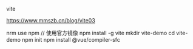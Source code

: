 vite

https://www.mmszb.cn/blog/vite03

nrm use npm // 使用官方镜像
npm install -g vite
mkdir vite-demo
cd vite-demo
npm init
npm install @vue/compiler-sfc
